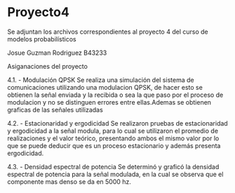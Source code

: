 # Proyecto4
Se adjuntan los archivos correspondientes al proyecto 4 del curso de modelos probabilísticos 

Josue Guzman Rodriguez
B43233

Asiganaciones del proyecto

4.1. - Modulación QPSK
Se realiza una simulación del sistema de comunicaciones utilizando una modulacion QPSK, de hacer esto se obtienen la señal enviada y la recibida o sea la que paso por el proceso de modulacion y no se distinguen errores entre ellas.Ademas se obtienen graficas de las señales utilizadas

4.2. - Estacionaridad y ergodicidad
Se realizaron pruebas de estacionaridad y ergodicidad a la señal modula, para lo cual se utilizaron el promedio de realizaciones y el valor teórico, presentando ambos el mismo valor por lo que se puede deducir que es un proceso estacionario y además presenta ergodicidad.

4.3. - Densidad espectral de potencia
Se determinó y graficó la densidad espectral de potencia para la señal modulada, en la cual se observa que el componente mas denso se da en 5000 hz.
